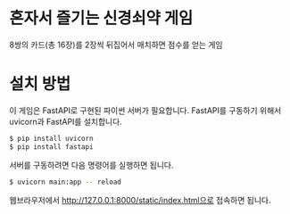 # 혼자서 즐기는 신경쇠약 게임

8쌍의 카드(총 16장)를 2장씩 뒤집어서 매치하면 점수를 얻는 게임

# 설치 방법

이 게임은 FastAPI로 구현된 파이썬 서버가 필요합니다.
FastAPI를 구동하기 위해서 uvicorn과 FastAPI를 설치합니다.

```bash
$ pip install uvicorn
$ pip install fastapi
```

서버를 구동하려면 다음 명령어를 실행하면 됩니다.

```bash
$ uvicorn main:app -- reload
```

웹브라우저에서 http://127.0.0.1:8000/static/index.html으로 접속하면 됩니다.
